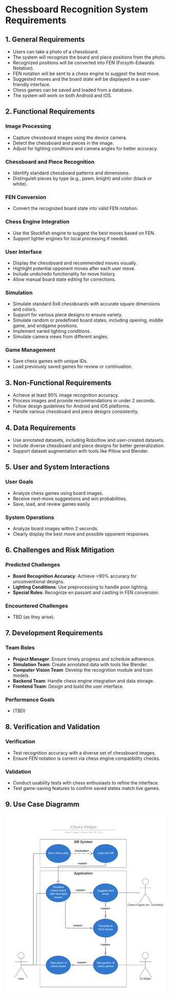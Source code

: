 # Chessboard Recognition System Requirements

## 1. General Requirements
- Users can take a photo of a chessboard.
- The system will recognize the board and piece positions from the photo.
- Recognized positions will be converted into FEN (Forsyth-Edwards Notation).
- FEN notation will be sent to a chess engine to suggest the best move.
- Suggested moves and the board state will be displayed in a user-friendly interface.
- Chess games can be saved and loaded from a database.
- The system will work on both Android and iOS.

## 2. Functional Requirements

### Image Processing
- Capture chessboard images using the device camera.
- Detect the chessboard and pieces in the image.
- Adjust for lighting conditions and camera angles for better accuracy.

### Chessboard and Piece Recognition
- Identify standard chessboard patterns and dimensions.
- Distinguish pieces by type (e.g., pawn, knight) and color (black or white).

### FEN Conversion
- Convert the recognized board state into valid FEN notation.

### Chess Engine Integration
- Use the Stockfish engine to suggest the best moves based on FEN.
- Support lighter engines for local processing if needed.

### User Interface
- Display the chessboard and recommended moves visually.
- Highlight potential opponent moves after each user move.
- Include undo/redo functionality for move history.
- Allow manual board state editing for corrections.

### Simulation
- Simulate standard 8x8 chessboards with accurate square dimensions and colors.
- Support for various piece designs to ensure variety.
- Simulate random or predefined board states, including opening, middle game, and endgame positions.
- Implement varied lighting conditions.
- Simulate camera views from different angles.

### Game Management
- Save chess games with unique IDs.
- Load previously saved games for review or continuation.

## 3. Non-Functional Requirements
- Achieve at least 90% image recognition accuracy.
- Process images and provide recommendations in under 2 seconds.
- Follow design guidelines for Android and iOS platforms.
- Handle various chessboard and piece designs consistently.

## 4. Data Requirements
- Use annotated datasets, including Roboflow and user-created datasets.
- Include diverse chessboard and piece designs for better generalization.
- Support dataset augmentation with tools like Pillow and Blender.

## 5. User and System Interactions

### User Goals
- Analyze chess games using board images.
- Receive next-move suggestions and win probabilities.
- Save, load, and review games easily.

### System Operations
- Analyze board images within 2 seconds.
- Clearly display the best move and possible opponent responses.

## 6. Challenges and Risk Mitigation

### Predicted Challenges
- **Board Recognition Accuracy**: Achieve >90% accuracy for unconventional designs.
- **Lighting Conditions**: Use preprocessing to handle poor lighting.
- **Special Rules**: Recognize en passant and castling in FEN conversion.

### Encountered Challenges
- TBD (as they arise).

## 7. Development Requirements

### Team Roles
- **Project Manager**: Ensure timely progress and schedule adherence.
- **Simulation Team**: Create annotated data with tools like Blender.
- **Computer Vision Team**: Develop the recognition module and train models.
- **Backend Team**: Handle chess engine integration and data storage.
- **Frontend Team**: Design and build the user interface.

### Performance Goals
- (TBD)

## 8. Verification and Validation

### Verification
- Test recognition accuracy with a diverse set of chessboard images.
- Ensure FEN notation is correct via chess engine compatibility checks.

### Validation
- Conduct usability tests with chess enthusiasts to refine the interface.
- Test game-saving features to confirm saved states match live games.

## 9. Use Case Diagramm
![Alt text](use_case_diagramm_02122024.png)

